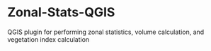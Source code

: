 # Zonal-Stats-QGIS
QGIS plugin for performing zonal statistics, volume calculation, and vegetation index calculation
